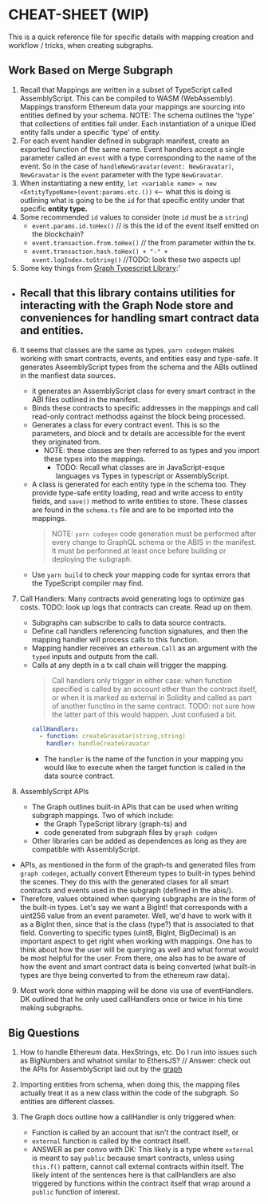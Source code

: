 # CHEAT-SHEET (WIP)

This is a quick reference file for specific details with mapping creation and workflow / tricks, when creating subgraphs.

## Work Based on Merge Subgraph

1. Recall that Mappings are written in a subset of TypeScript called AssemblyScript. This can be compiled to WASM (WebAssembly). Mappings transform Ethereum data your mappings are sourcing into entities defined by your schema. NOTE: The schema outlines the 'type' that collections of entities fall under. Each instantiation of a unique IDed entity falls under a specific 'type' of entity.
2. For each event handler defined in subgraph manifest, create an exported function of the same name. Event handlers accept a single parameter called an `event` with a type corresponding to the name of the event. So in the case of `handleNewGravatar(event: NewGravatar)`, `NewGravatar` is the `event` parameter with the type `NewGravatar`.
3. When instantiating a new entity, `let <variable name> = new <EntityTypeName>(event:params.etc.())` <-- what this is doing is outlining what is going to be the `id` for that specific entity under that specific **entity type.**
4. Some recommended `id` values to consider (note `id` must be a `string`)
   - `event.params.id.toHex()` // is this the id of the event itself emitted on the blockchain?
   - `event.transaction.from.toHex()` // the from parameter within the tx.
   - `event.transaction.hash.toHex() + "-" + event.logIndex.toString()` //TODO: look these two aspects up!
5. Some key things from [Graph Typescript Library](https://github.com/graphprotocol/graph-ts):'

- ## Recall that this library contains utilities for interacting with the Graph Node store and conveniences for handling smart contract data and entities.

6. It seems that classes are the same as types. `yarn codegen` makes working with smart contracts, events, and entities easy and type-safe. It generates AseemblyScript types from the schema and the ABIs outlined in the manfiest data sources.

   - it generates an AssemblyScript class for every smart contract in the ABI files outlined in the manifest.
   - Binds these contracts to specific addresses in the mappings and call read-only contract methodss against the block being processed.
   - Generates a class for every contract event. This is so the parameters, and block and tx details are accessible for the event they originated from.
     - NOTE: these classes are then referred to as types and you import these types into the mappings.
       - TODO: Recall what classes are in JavaScript-esque languages vs Types in typescript or AssemblyScript.
   - A class is generated for each entity type in the schema too. They provide type-safe entity loading, read and write access to entity fields, and `save()` method to write entities to store. These classes are found in the `schema.ts` file and are to be imported into the mappings.
     > NOTE: `yarn codegen` code generation must be performed after every change to GraphQL schema or the ABIS in the manifest. It must be performed at least once before building or deploying the subgraph.
   - Use `yarn build` to check your mapping code for syntax errors that the TypeScript compiler may find.

7. Call Handlers: Many contracts avoid generating logs to optimize gas costs. TODO: look up logs that contracts can create. Read up on them.

   - Subgraphs can subscribe to calls to data source contracts.
   - Define call handlers referencing function signatures, and then the mapping handler will process calls to this function.
   - Mapping handler receives an `ethereum.Call` as an argument with the `typed` inputs and outputs from the call.
   - Calls at any depth in a tx call chain will trigger the mapping.
     > Call handlers only trigger in either case: when function specified is called by an account other than the contract itself, or when it is marked as external in Solidity and called as part of another functino in the same contract. TODO: not sure how the latter part of this would happen. Just confused a bit.
     ```yaml
     callHandlers:
       - function: createGravatar(string,string)
         handler: handleCreateGravatar
     ```
     - The `handler` is the name of the function in your mapping you would like to execute when the target function is called in the data source contract.

8. AssemblyScript APIs
   - The Graph outlines built-in APIs that can be used when writing subgraph mappings. Two of which include:
     - the Graph TypeScript library (graph-ts) and
     - code generated from subgraph files by `graph codgen`
   - Other libraries can be added as dependences as long as they are compatible with AssemblyScript.

- APIs, as mentioned in the form of the graph-ts and generated files from `graph codegen`, actually convert Ethereum types to built-in types behind the scenes. They do this with the generated clases for all smart contracts and events used in the subgraph (defined in the abis/).
- Therefore, values obtained when querying subgraphs are in the form of the built-in types. Let's say we want a BigInt! that corresponds with a uint256 value from an event parameter. Well, we'd have to work with it as a BigInt then, since that is the class (type?) that is associated to that field. Converting to specific types (uint8, BigInt, BigDecimal) is an important aspect to get right when working with mappings. One has to think about how the user will be querying as well and what format would be most helpful for the user. From there, one also has to be aware of how the event and smart contract data is being converted (what built-in types are thye being converted to from the ethereum raw data).

9. Most work done within mapping will be done via use of eventHandlers. DK outlined that he only used callHandlers once or twice in his time making subgraphs.

## Big Questions

1. How to handle Ethereum data. HexStrings, etc. Do I run into issues such as BigNumbers and whatnot similar to EthersJS? // Answer: check out the APIs for AssemblyScript laid out by the [graph](https://thegraph.com/docs/en/developer/assemblyscript-api/)

2. Importing entities from schema, when doing this, the mapping files actually treat it as a new class within the code of the subgraph. So entities are different classes.

3. The Graph docs outline how a callHandler is only triggered when:
   - Function is called by an account that isn't the contract itself, or
   - `external` function is called by the contract itself.
   - ANSWER as per convo with DK: This likely is a type where `external` is meant to say `public` because smart contracts, unless using `this.f()` pattern, cannot call external contracts within itself. The likely intent of the sentences here is that callHandlers are also triggered by functions within the contract itself that wrap around a `public` function of interest.
